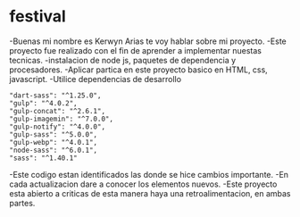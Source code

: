 # festival
-Buenas mi nombre es Kerwyn Arias te voy hablar sobre mi proyecto.
-Este proyecto fue realizado con el fin de aprender a implementar nuestas tecnicas.
-instalacion de node js, paquetes de dependencia y procesadores.
-Aplicar partica en este proyecto basico en HTML, css, javascript.
-Utilice dependencias de desarrollo 

    "dart-sass": "^1.25.0",
    "gulp": "^4.0.2",
    "gulp-concat": "^2.6.1",
    "gulp-imagemin": "^7.0.0",
    "gulp-notify": "^4.0.0",
    "gulp-sass": "^5.0.0",
    "gulp-webp": "^4.0.1",
    "node-sass": "^6.0.1",
    "sass": "^1.40.1"
    
-Este codigo estan identificados las donde se hice cambios importante.
-En cada actualizacion dare a conocer los elementos nuevos.
-Este proyecto esta abierto a criticas de esta manera haya una retroalimentacion, en ambas partes.

